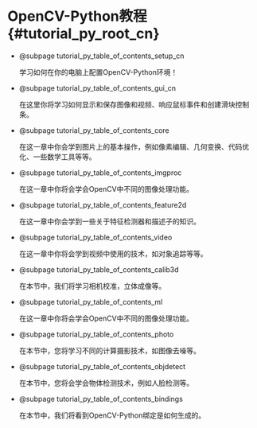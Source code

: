 # OpenCV-Python教程 {#tutorial_py_root_cn}

- @subpage tutorial_py_table_of_contents_setup_cn

  学习如何在你的电脑上配置OpenCV-Python环境！

- @subpage tutorial_py_table_of_contents_gui_cn

  在这里你将学习如何显示和保存图像和视频、响应鼠标事件和创建滑块控制条。

- @subpage tutorial_py_table_of_contents_core

  在这一章中你会学到图片上的基本操作，例如像素编辑、几何变换、代码优化、一些数学工具等等。

- @subpage tutorial_py_table_of_contents_imgproc

  在这一章中你将会学会OpenCV中不同的图像处理功能。

- @subpage tutorial_py_table_of_contents_feature2d

  在这一章中你会学到一些关于特征检测器和描述子的知识。

- @subpage tutorial_py_table_of_contents_video

  在这一章中你将会学到视频中使用的技术，如对象追踪等等。

- @subpage tutorial_py_table_of_contents_calib3d

  在本节中，我们将学习相机校准，立体成像等。

- @subpage tutorial_py_table_of_contents_ml

  在这一章中你将会学会OpenCV中不同的图像处理功能。

- @subpage tutorial_py_table_of_contents_photo

  在本节中，您将学习不同的计算摄影技术，如图像去噪等。

- @subpage tutorial_py_table_of_contents_objdetect

  在本节中，您将会学会物体检测技术，例如人脸检测等。

- @subpage tutorial_py_table_of_contents_bindings

  在本节中，我们将看到OpenCV-Python绑定是如何生成的。

